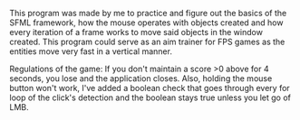 This program was made by me to practice and figure out the basics of the SFML framework, how the mouse operates with objects created and how every iteration of a frame works to move said objects in the window created. 
This program could serve as an aim trainer for FPS games as the entities move very fast in a vertical manner.

Regulations of the game:
If you don't maintain a score >0 above for 4 seconds, you lose and the application closes. Also, holding the mouse button won't work, I've added a boolean check that goes through every for loop of the click's detection and the boolean stays true unless you let go of LMB.
